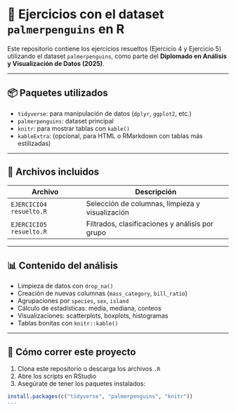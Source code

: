 # 🐧 Ejercicios con el dataset `palmerpenguins` en R

Este repositorio contiene los ejercicios resueltos (Ejercicio 4 y Ejercicio 5) utilizando el dataset `palmerpenguins`, como parte del **Diplomado en Análisis y Visualización de Datos (2025)**.

---

## 📦 Paquetes utilizados

- `tidyverse`: para manipulación de datos (`dplyr`, `ggplot2`, etc.)
- `palmerpenguins`: dataset principal
- `knitr`: para mostrar tablas con `kable()`
- `kableExtra`: (opcional, para HTML o RMarkdown con tablas más estilizadas)

---

## 📁 Archivos incluidos

| Archivo                    | Descripción                                      |
|---------------------------|--------------------------------------------------|
| `EJERCICIO4 resuelto.R`   | Selección de columnas, limpieza y visualización |
| `EJERCICIO5 resuelto.R`   | Filtrados, clasificaciones y análisis por grupo |

---

## 📊 Contenido del análisis

- Limpieza de datos con `drop_na()`
- Creación de nuevas columnas (`mass_category`, `bill_ratio`)
- Agrupaciones por `species`, `sex`, `island`
- Cálculo de estadísticas: media, mediana, conteos
- Visualizaciones: scatterplots, boxplots, histogramas
- Tablas bonitas con `knitr::kable()`

---

## 🚀 Cómo correr este proyecto

1. Clona este repositorio o descarga los archivos `.R`
2. Abre los scripts en RStudio
3. Asegúrate de tener los paquetes instalados:

```r
install.packages(c("tidyverse", "palmerpenguins", "knitr"))
---




